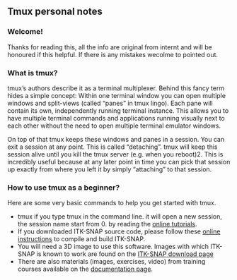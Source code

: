 Tmux personal notes
-----------------

### Welcome!
Thanks for reading this, all the info are original from internt and will be honoured if this helpful.
If there is any mistakes wecolme to pointed out.

### What is tmux?
tmux’s authors describe it as a terminal multiplexer. Behind this fancy term hides a simple concept: Within one terminal window you can open multiple windows and split-views (called “panes” in tmux lingo). Each pane will contain its own, independently running terminal instance. This allows you to have multiple terminal commands and applications running visually next to each other without the need to open multiple terminal emulator windows.

On top of that tmux keeps these windows and panes in a session. You can exit a session at any point. This is called “detaching”. tmux will keep this session alive until you kill the tmux server (e.g. when you reboot)2. This is incredibly useful because at any later point in time you can pick that session up exactly from where you left it by simply “attaching” to that session.

### How to use tmux as a beginner?

Here are some very basic commands to help you get started with tmux.

*   tmux
if you type tmux in the command line. it will open a new session, the session name start from 0.
    by reading the [online tutorials](http://www.itksnap.org/pmwiki/pmwiki.php?n=Documentation.HomePage).
*   If you downloaded ITK-SNAP source code, please follow these [online
    instructions](http://www.itksnap.org/pmwiki/pmwiki.php?n=Documentation.BuildingITK-SNAP)
    to compile and build ITK-SNAP.
*   You will need a 3D image to use this software. Images with which ITK-SNAP
    is known to work are found on the [ITK-SNAP download page](http://www.itksnap.org/download/snap)
*   There are also materials (images, exercises, video) from training courses
    available on the [documentation page](http://www.itksnap.org/pmwiki/pmwiki.php?n=Documentation.SNAP3). 
